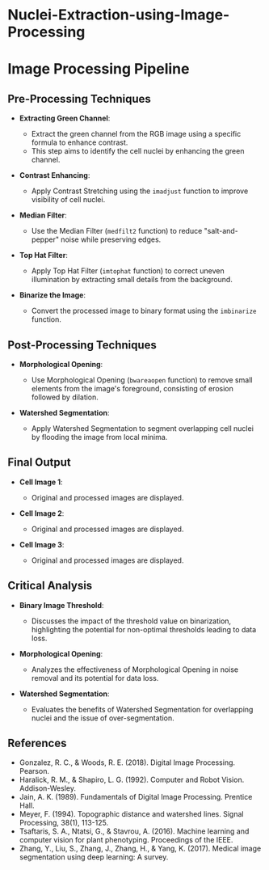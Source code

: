 # Nuclei-Extraction-using-Image-Processing
# Image Processing Pipeline

## Pre-Processing Techniques

- **Extracting Green Channel**:
  - Extract the green channel from the RGB image using a specific formula to enhance contrast.
  - This step aims to identify the cell nuclei by enhancing the green channel.

- **Contrast Enhancing**:
  - Apply Contrast Stretching using the `imadjust` function to improve visibility of cell nuclei.

- **Median Filter**:
  - Use the Median Filter (`medfilt2` function) to reduce "salt-and-pepper" noise while preserving edges.

- **Top Hat Filter**:
  - Apply Top Hat Filter (`imtophat` function) to correct uneven illumination by extracting small details from the background.

- **Binarize the Image**:
  - Convert the processed image to binary format using the `imbinarize` function.

## Post-Processing Techniques

- **Morphological Opening**:
  - Use Morphological Opening (`bwareaopen` function) to remove small elements from the image's foreground, consisting of erosion followed by dilation.

- **Watershed Segmentation**:
  - Apply Watershed Segmentation to segment overlapping cell nuclei by flooding the image from local minima.

## Final Output

- **Cell Image 1**:
  - Original and processed images are displayed.
  
- **Cell Image 2**:
  - Original and processed images are displayed.

- **Cell Image 3**:
  - Original and processed images are displayed.

## Critical Analysis

- **Binary Image Threshold**:
  - Discusses the impact of the threshold value on binarization, highlighting the potential for non-optimal thresholds leading to data loss.

- **Morphological Opening**:
  - Analyzes the effectiveness of Morphological Opening in noise removal and its potential for data loss.

- **Watershed Segmentation**:
  - Evaluates the benefits of Watershed Segmentation for overlapping nuclei and the issue of over-segmentation.

## References

- Gonzalez, R. C., & Woods, R. E. (2018). Digital Image Processing. Pearson.
- Haralick, R. M., & Shapiro, L. G. (1992). Computer and Robot Vision. Addison-Wesley.
- Jain, A. K. (1989). Fundamentals of Digital Image Processing. Prentice Hall.
- Meyer, F. (1994). Topographic distance and watershed lines. Signal Processing, 38(1), 113-125.
- Tsaftaris, S. A., Ntatsi, G., & Stavrou, A. (2016). Machine learning and computer vision for plant phenotyping. Proceedings of the IEEE.
- Zhang, Y., Liu, S., Zhang, J., Zhang, H., & Yang, K. (2017). Medical image segmentation using deep learning: A survey.

